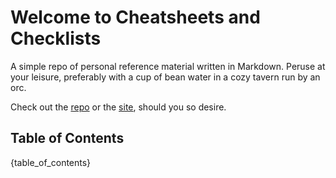 <!---
make sure you're editing the template, doofus
--->

# Welcome to Cheatsheets and Checklists

A simple repo of personal reference material written in Markdown. Peruse at your leisure, preferably with a cup of bean water in a cozy tavern run by an orc.

Check out the [repo](https://github.com/buckmanc/cheatsheets_and_checklists) or the [site](https://cheatsheets-and-checklists.pages.dev), should you so desire.

## Table of Contents

{table_of_contents}
